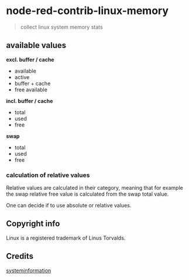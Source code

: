node-red-contrib-linux-memory
===

> collect linux system memory stats

## available values

**excl. buffer / cache**
- available
- active
- buffer + cache
- free available

**incl. buffer / cache**
- total
- used
- free

**swap**
- total
- used
- free

### calculation of relative values

Relative values are calculated in their category, meaning that for example the swap relative free value is calculated from the swap total value.

One can decide if to use absolute or relative values.

## Copyright info

Linux is a registered trademark of Linus Torvalds.


## Credits

[systeminformation](https://github.com/sebhildebrandt/systeminformation)
